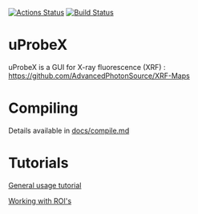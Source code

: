 [![Actions Status](https://github.com/aglowacki/uProbeX/workflows/CMake/badge.svg)](https://github.com/aglowacki/uProbeX/actions)
[![Build Status](https://dev.azure.com/aglow/uProbeX/_apis/build/status/aglowacki.uProbeX?branchName=master)](https://dev.azure.com/aglow/uProbeX/_build/latest?definitionId=2&branchName=master)

# uProbeX
uProbeX is a GUI for  X-ray fluorescence (XRF) : https://github.com/AdvancedPhotonSource/XRF-Maps

# Compiling
Details available in [docs/compile.md](https://github.com/AdvancedPhotonSource/uProbeX/blob/master/docs/compile.md)

# Tutorials
[General usage tutorial](https://github.com/AdvancedPhotonSource/uProbeX/blob/master/docs/tutorial01.md)

[Working with ROI's](https://github.com/AdvancedPhotonSource/uProbeX/blob/master/docs/roi.md)

